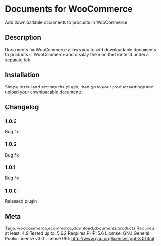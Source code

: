 # Documents for WooCommerce #

Add downloadable documents to products in WooCommerce

## Description ##

Documents for WooCommerce allows you to add downloadable documents to products in WooCommerce and display them on the frontend under a separate tab.

## Installation ##

Simply install and activate the plugin, then go to your product settings and upload your downloadable documents.

## Changelog ##

### 1.0.3 ###
Bug fix

### 1.0.2 ###
Bug fix

### 1.0.1 ###
Bug fix

### 1.0.0 ###
Released plugin

## Meta ##

Tags: woocommerce,ecommerce,download,documents,products
Requires at least: 4.9
Tested up to: 5.6.2
Requires PHP: 5.6
License: GNU General Public License v3.0
License URI: http://www.gnu.org/licenses/gpl-3.0.html